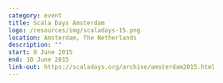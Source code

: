 ```yaml
---
category: event
title: Scala Days Amsterdam
logo: /resources/img/scaladays-15.png
location: Amsterdam, The Netherlands
description: ""
start: 8 June 2015
end: 10 June 2015
link-out: https://scaladays.org/archive/amsterdam2015.html
---
```

